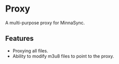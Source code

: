# Proxy
A multi-purpose proxy for MinnaSync.

## Features
- Proxying all files.
- Ability to modify m3u8 files to point to the proxy.